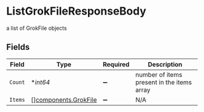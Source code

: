 # ListGrokFileResponseBody

a list of GrokFile objects


## Fields

| Field                                                        | Type                                                         | Required                                                     | Description                                                  |
| ------------------------------------------------------------ | ------------------------------------------------------------ | ------------------------------------------------------------ | ------------------------------------------------------------ |
| `Count`                                                      | **int64*                                                     | :heavy_minus_sign:                                           | number of items present in the items array                   |
| `Items`                                                      | [][components.GrokFile](../../models/components/grokfile.md) | :heavy_minus_sign:                                           | N/A                                                          |